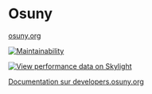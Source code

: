 # Osuny

[osuny.org](https://www.osuny.org)

[![Maintainability](https://api.codeclimate.com/v1/badges/32cf5551caac199ffad5/maintainability)](https://codeclimate.com/github/osunyorg/admin/maintainability)

[![View performance data on Skylight](https://badges.skylight.io/status/CyIc2SxBaOZI.svg?token=TmA7a03LLn5UB-NGwqpw6XKECbCH-sM3CgoTn-ri7-8)](https://www.skylight.io/app/applications/CyIc2SxBaOZI)

[Documentation sur developers.osuny.org](https://developers.osuny.org)
